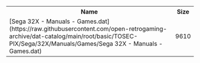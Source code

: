 <table>
<tr><th>Name</th><th>Size</th></tr>
<tr><td>[Sega 32X - Manuals - Games.dat](https://raw.githubusercontent.com/open-retrogaming-archive/dat-catalog/main/root/basic/TOSEC-PIX/Sega/32X/Manuals/Games/Sega 32X - Manuals - Games.dat)</td><td>9610</td></tr>
</table>
